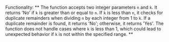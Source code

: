 Functionality: ** The function accepts two integer parameters `n` and `k`. It returns 'No' if `k` is greater than or equal to `n`. If `k` is less than `n`, it checks for duplicate remainders when dividing `n` by each integer from 1 to `k`. If a duplicate remainder is found, it returns 'No'; otherwise, it returns 'Yes'. The function does not handle cases where `k` is less than 1, which could lead to unexpected behavior if `k` is not within the specified range. **